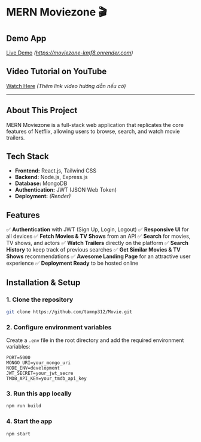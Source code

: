 # MERN Moviezone 🎬

## Demo App
[Live Demo](#) *(https://moviezone-kmf8.onrender.com)*

## Video Tutorial on YouTube
[Watch Here](#) *(Thêm link video hướng dẫn nếu có)*

---

## About This Project
MERN Moviezone is a full-stack web application that replicates the core features of Netflix, allowing users to browse, search, and watch movie trailers.

## Tech Stack
- **Frontend:** React.js, Tailwind CSS
- **Backend:** Node.js, Express.js
- **Database:** MongoDB
- **Authentication:** JWT (JSON Web Token)
- **Deployment:** *(Render)*

## Features
✅ **Authentication** with JWT (Sign Up, Login, Logout)
✅ **Responsive UI** for all devices
✅ **Fetch Movies & TV Shows** from an API
✅ **Search** for movies, TV shows, and actors
✅ **Watch Trailers** directly on the platform
✅ **Search History** to keep track of previous searches
✅ **Get Similar Movies & TV Shows** recommendations
✅ **Awesome Landing Page** for an attractive user experience
✅ **Deployment Ready** to be hosted online


## Installation & Setup 
### 1. Clone the repository
```bash
git clone https://github.com/tamnp312/Movie.git
```

### 2. Configure environment variables
Create a `.env` file in the root directory and add the required environment variables:
```env
PORT=5000
MONGO_URI=your_mongo_uri
NODE_ENV=development
JWT_SECRET=your_jwt_secre
TMDB_API_KEY=your_tmdb_api_key
```
### 3. Run this app locally
```bash
npm run build
```
### 4. Start the app
```bash
npm start
```






